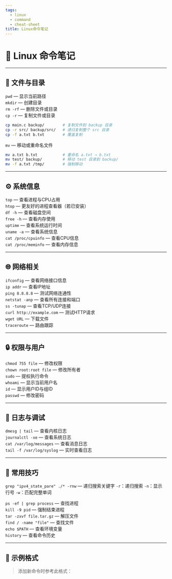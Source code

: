 ```yaml
---
tags:
  - linux
  - command
  - cheat-sheet
title: Linux命令笔记
---
```


# 🧭 Linux 命令笔记

---

## 📂 文件与目录
`pwd` — 显示当前路径  
`mkdir` — 创建目录  
`rm -rf` — 删除文件或目录  
`cp -r` — 复制文件或目录
``` bash
cp main.c backup/        # 复制文件到 backup 目录
cp -r src/ backup/src/   # 递归复制整个 src 目录
cp -f a.txt b.txt        # 覆盖复制
```
`mv` — 移动或重命名文件  
``` bash
mv a.txt b.txt           # 重命名 a.txt → b.txt
mv test/ backup/         # 移动 test 目录到 backup/
mv -f a.txt /tmp/        # 强制移动
```


---

## ⚙️ 系统信息
`top` — 查看进程与CPU占用  
`htop` — 更友好的进程查看器（若已安装）  
`df -h` — 查看磁盘空间  
`free -h` — 查看内存使用  
`uptime` — 查看系统运行时间  
`uname -a` — 查看系统信息  
`cat /proc/cpuinfo` — 查看CPU信息  
`cat /proc/meminfo` — 查看内存信息  

---

## 🌐 网络相关
`ifconfig` — 查看网络接口信息  
`ip addr` — 查看IP地址  
`ping 8.8.8.8` — 测试网络连通性  
`netstat -anp` — 查看所有连接和端口  
`ss -tunap` — 查看TCP/UDP连接  
`curl http://example.com` — 测试HTTP请求  
`wget URL` — 下载文件  
`traceroute` — 路由跟踪  

---

## 🔒 权限与用户
`chmod 755 file` — 修改权限  
`chown root:root file` — 修改所有者  
`sudo` — 提权执行命令  
`whoami` — 显示当前用户名  
`id` — 显示用户ID与组ID  
`passwd` — 修改密码  

---

## 📜 日志与调试
`dmesg | tail` — 查看内核日志  
`journalctl -xe` — 查看系统日志  
`cat /var/log/messages` — 查看消息日志  
`tail -f /var/log/syslog` — 实时查看日志  

---

## 🧰 常用技巧
`grep "ipv4_state_pare" ./* -rnw` — 递归搜索关键字
    `-r`：递归搜索
    `-n`：显示行号
    `-w`：匹配完整单词
    
`ps -ef | grep process` — 查找进程  
`kill -9 pid` — 强制结束进程  
`tar -zxvf file.tar.gz` — 解压文件  
`find / -name "file"` — 查找文件  
`echo $PATH` — 查看环境变量  
`history` — 查看命令历史  

---

## 🧠 示例格式
> 添加新命令时参考此格式：
